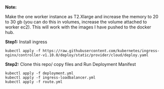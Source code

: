 **Note:** 

Make the one worker instance as T2.Xlarge and increase the memory to 20 to 30 gb (you can do this in volumes, increase the volume attached to worker ec2).
This will work with the images I have pushed to the docker hub. 

**Step1:** 
Install ingress

    kubectl apply -f https://raw.githubusercontent.com/kubernetes/ingress-nginx/controller-v1.10.0/deploy/static/provider/cloud/deploy.yaml


**Step2:** Clone this repo/ copy files and Run Deployment Manifest 

    kubectl apply -f deployment.yml 
    kubectl apply -f ingress-loadbalancer.yml
    kubectl apply -f route.yml
    
